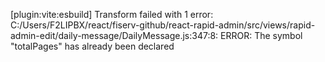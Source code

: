 [plugin:vite:esbuild] Transform failed with 1 error:
C:/Users/F2LIPBX/react/fiserv-github/react-rapid-admin/src/views/rapid-admin-edit/daily-message/DailyMessage.js:347:8: ERROR: The symbol "totalPages" has already been declared

